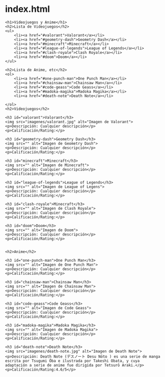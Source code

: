 # index.html
<!DOCTYPE html>
<html lang="en">
<head>
    <meta charset="UTF-8">
    <meta http-equiv="X-UA-Compatible" content="IE=edge">
    <meta name="viewport" content="width=device-width, initial-scale=1.0">
    <title>Videojuegos y Anime</title>
</head>
     
    <h1>Videojuegos y Anime</h1>
    <h2>Lista de Videojuegos</h2>
    <ul>
        <li><a href="#valorant">Valorant</a></li>
        <li><a href="#geometry-dash">Geometry Dash</a></li>
        <li><a href="#minecraft">Minecraft</a></li>
        <li><a href="#league-of-legends">League of Legends</a></li>
        <li><a href="#clash-royale">Clash Royale</a></li>
        <li><a href="#doom">Doom</a></li>
    </ul>

    <h2>Lista de Anime, etc</h2>
    <ol>
        <li><a href="#one-punch-man">One Punch Man</a></li>
        <li><a href="#chainsaw-man">Chainsaw Man</a></li>
        <li><a href="#code-geass">Code Geass</a></li>
        <li><a href="#madoka-magika">Madoka Magika</a></li>
        <li><a href="#death-note">Death Note</a></li>

    </ol>
    <h2>Videojuegos</h2>

    <h3 id="valorant">Valorant</h3>
    <img src="imagenes/valorant.jpg" alt="Imagen de Valorant">
    <p>Descripción: Cualquier descripción</p>
    <p>Calificación/Rating:</p>

    <h3 id="geometry-dash">Geometry Dash</h3>
    <img src="" alt="Imagen de Geometry Dash">
    <p>Descripción: Cualquier descripción</p>
    <p>Calificación/Rating:</p>

    <h3 id="minecraft">Minecraft</h3>
    <img src="" alt="Imagen de Minecraft">
    <p>Descripción: Cualquier descripción</p>
    <p>Calificación/Rating:</p>

    <h3 id="league-of-legends">League of Legends</h3>
    <img src="" alt="Imagen de League of Legens">
    <p>Descripción: Cualquier descripción</p>
    <p>Calificación/Rating:</p>

    <h3 id="clash-royale">Minecraft</h3>
    <img src="" alt="Imagen de Clash Royale">
    <p>Descripción: Cualquier descripción</p>
    <p>Calificación/Rating:</p>

    <h3 id="doom">Doom</h3>
    <img src="" alt="Imagen de Doom">
    <p>Descripción: Cualquier descripción</p>
    <p>Calificación/Rating:</p>


    <h2>Anime</h2>

    <h3 id="one-punch-man">One Punch Man</h3>
    <img src="" alt="Imagen de One Punch Man">
    <p>Descripción: Cualquier descripción</p>
    <p>Calificación/Rating:</p>

    <h3 id="chainsaw-man">Chainsaw Man</h3>
    <img src="" alt="Imagen de Chainsaw Man">
    <p>Descripción: Cualquier descripción</p>
    <p>Calificación/Rating:</p>

    <h3 id="code-geass">Code Geass</h3>
    <img src="" alt="Imagen de Code Geass">
    <p>Descripción: Cualquier descripción</p>
    <p>Calificación/Rating:</p>

    <h3 id="madoka-magika">Madoka Magika</h3>
    <img src="" alt="Imagen de Madoka Magika">
    <p>Descripción: Cualquier descripción</p>
    <p>Calificación/Rating:</p>

    <h3 id="death-note">Death Note</h3>
    <img src="imagenes/death-note.jpg" alt="Imagen de Death Note">
    <p>Descripción: Death Note (デスノート Desu Nōto ) es una serie de manga escrita por Tsugumi Ōba e ilustrada por Takeshi Obata, y cuya adaptación a serie de anime fue dirigida por Tetsurō Araki.</p>
    <p>Calificación/Rating:4.6/5</p>
<body>
    
</body>
</html>
